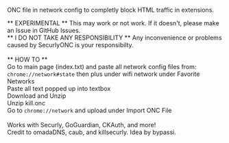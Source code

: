 ONC file in network config to completly block HTML traffic in extensions.

** EXPERIMENTAL ** This may work or not work. If it doesn't, please make an Issue in GitHub Issues.<br/>
** I DO NOT TAKE ANY RESPONSIBILITY ** Any inconvenience or problems caused by SecurlyONC is your responsibilty.<br/>
<br/>
** HOW TO **<br/>
Go to main page (index.txt) and paste all network config files from:<br/>
  `chrome://network#state` then plus under wifi network under Favorite Networks<br/>
Paste all text popped up into textbox<br/>
Download and Unzip<br/>
Unzip kill.onc<br/>
Go to `chrome://network` and upload under Import ONC File<br/>
<br/>
Works with Securly, GoGuardian, CKAuth, and more!<br/>
Credit to omadaDNS, caub, and killsecurly. Idea by bypassi.<br/>
